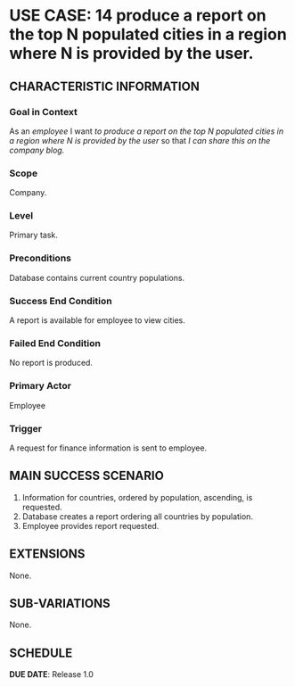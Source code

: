 # USE CASE: 14 produce a report on the top N populated cities in a region where N is provided by the user.

## CHARACTERISTIC INFORMATION

### Goal in Context

As an *employee* I want *to produce a report on the top N populated cities in a region where N is provided by the user* so that *I can share this on the company blog.*

### Scope

Company.

### Level

Primary task.

### Preconditions

Database contains current country populations.

### Success End Condition

A report is available for employee to view cities.

### Failed End Condition

No report is produced.

### Primary Actor

Employee

### Trigger

A request for finance information is sent to employee.

## MAIN SUCCESS SCENARIO

1. Information for countries, ordered by population, ascending, is requested.
2. Database creates a report ordering all countries by population.
3. Employee provides report requested.

## EXTENSIONS

None.

## SUB-VARIATIONS

None.

## SCHEDULE

**DUE DATE**: Release 1.0